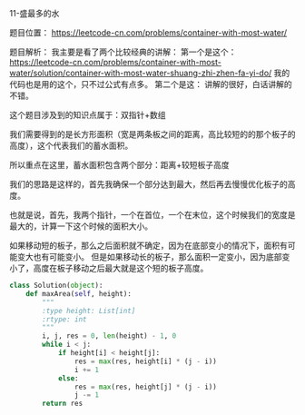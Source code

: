 11-盛最多的水

题目位置：
https://leetcode-cn.com/problems/container-with-most-water/

题目解析：
我主要是看了两个比较经典的讲解：
第一个是这个：https://leetcode-cn.com/problems/container-with-most-water/solution/container-with-most-water-shuang-zhi-zhen-fa-yi-do/
我的代码也是用的这个，只不过公式有点多。
第二个是这：
讲解的很好，白话讲解的不错。


这个题目涉及到的知识点属于：双指针+数组

我们需要得到的是长方形面积（宽是两条板之间的距离，高比较短的的那个板子的高度），这个代表我们的蓄水面积。

所以重点在这里，蓄水面积包含两个部分：距离+较短板子高度

我们的思路是这样的，首先我确保一个部分达到最大，然后再去慢慢优化板子的高度。

也就是说，首先，我两个指针，一个在首位，一个在末位，这个时候我们的宽度是最大的，计算一下这个时候的面积大小。

如果移动短的板子，那么之后面积就不确定，因为在底部变小的情况下，面积有可能变大也有可能变小。
但是如果移动长的板子，那么面积一定变小，因为底部变小了，高度在板子移动之后最大就是这个短的板子高度。



```python
class Solution(object):
    def maxArea(self, height):
        """
        :type height: List[int]
        :rtype: int
        """
        i, j, res = 0, len(height) - 1, 0
        while i < j:
            if height[i] < height[j]:
                res = max(res, height[i] * (j - i))
                i += 1
            else:
                res = max(res, height[j] * (j - i))
                j -= 1
        return res
```
